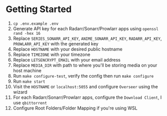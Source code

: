
# Getting Started

1. `cp .env.example .env`
2. Generate API key for each Radarr/Sonarr/Prowlarr apps using `openssl rand -hex 16`
3. Replace `SERIES_SONARR_API_KEY`, `ANIME_SONARR_API_KEY`, `RADARR_API_KEY`, `PROWLARR_API_KEY` with the generated key
4. Replace `HOSTNAME` with your desired public hostname
5. Replace `TIMEZONE` with your timezone
6. Replace `LETSENCRYPT_EMAIL` with your email address
7. Replace `MEDIA_DIR` with path to where you'll be storing media on your host machine
8. Run `make configure-test`, verify the config then run `make configure`
9. Run `make start`
10. Visit the `HOSTNAME` or `localhost:5055` and configure `Overseer` using the wizard
11. For each Radarr/Sonarr/Prowlarr apps, configure the `Download Client`, I use `qbittorrent`
12. Configure Root Folders/Folder Mapping if you're using WSL
